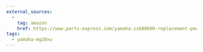 ```yaml
---
external_sources:
  -
    tag: amazon
    href: https://www.parts-express.com/yamaha-zs688600-replacement-power-adapter-for-pa10-mg10-2-mw10c-consoles--247-6044
tags:
  - yamaha-mg10xu
---
```

